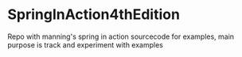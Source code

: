 # SpringInAction4thEdition
Repo with manning's spring in action sourcecode for examples, main purpose is track and experiment with examples
